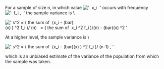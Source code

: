 For a sample of size n, in which value
!['  x\_i  '](../dictionary/equation_images/1752.3..png) occurs with
frequency !['  f\_i ,  '](../dictionary/equation_images/1752.4..png) the
sample variance is \\

![' s\^2 = ( the sum of  (x\_i - (bar)(x) ) \^2 f\_i )/ (n)   = ( the sum of  x\_i \^2 f\_i )/(n) - (bar)(x) \^2 '](../dictionary/equation_images/1752.1..png)

At a higher level, the sample variance is \\

![' s\^2 = ( the sum of  (x\_i - (bar)(x) ) \^2 f\_i )/ (n-1) , '](../dictionary/equation_images/1752.2..png)

which is an unbiased estimate of the variance of the population from
which the sample was taken.
